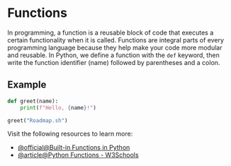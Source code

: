 # Functions

In programming, a function is a reusable block of code that executes a certain functionality when it is called. Functions are integral parts of every programming language because they help make your code more modular and reusable. In Python, we define a function with the `def` keyword, then write the function identifier (name) followed by parentheses and a colon.

## Example

```python
def greet(name):
    print(f"Hello, {name}!")

greet("Roadmap.sh")     
```

Visit the following resources to learn more:

- [@official@Built-in Functions in Python](https://docs.python.org/3/library/functions.html)
- [@article@Python Functions - W3Schools](https://www.w3schools.com/python/python_functions.asp)
